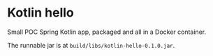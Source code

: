 # Kotlin hello

Small POC Spring Kotlin app, packaged and all in a Docker container.

The runnable jar is at `build/libs/kotlin-hello-0.1.0.jar`.